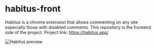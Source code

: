 # habitus-front

Habitus is a chrome extension that allows commenting on any site especially those with disabled comments. This repository is the frontend side of the project. Project link: https://habitus.app/

![Habitus preview](https://i.ibb.co/WshmvpH/habitus-disabled-comments.png)
